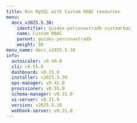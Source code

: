 ```yaml
---
title: Run MySQL with Custom RBAC resources
menu:
  docs_v2025.5.30:
    identifier: guides-perconaxtradb-customrbac
    name: Custom RBAC
    parent: guides-perconaxtradb
    weight: 50
menu_name: docs_v2025.5.30
info:
  autoscaler: v0.40.0
  cli: v0.55.0
  dashboard: v0.31.0
  installer: v2025.5.30
  ops-manager: v0.42.0
  provisioner: v0.55.0
  schema-manager: v0.31.0
  ui-server: v0.31.0
  version: v2025.5.30
  webhook-server: v0.31.0
---
```


